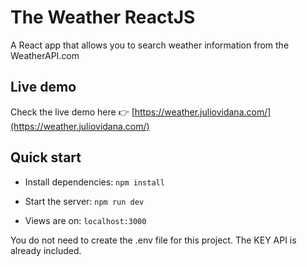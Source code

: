 # The Weather ReactJS
A React app that allows you to search weather information from the WeatherAPI.com

## Live demo

Check the live demo here 👉️ [https://weather.juliovidana.com/](https://weather.juliovidana.com/)

## Quick start
- Install dependencies: `npm install`

- Start the server: `npm run dev` 

- Views are on: `localhost:3000`

You do not need to create the .env file for this project. The KEY API is already included.
